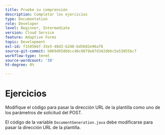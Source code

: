 ```yaml
---
title: Pruebe su comprensión
description: Completar los ejercicios
type: Documentation
role: Developer
level: Beginner, Intermediate
version: Cloud Service
feature: Adaptive Forms
topic: Development
exl-id: f150566f-33e5-48d3-b248-bd5602e96af8
source-git-commit: b069d958bbcc40c0079e87d342db6c5e53055bc7
workflow-type: tm+mt
source-wordcount: '38'
ht-degree: 0%

---
```


# Ejercicios

Modifique el código para pasar la dirección URL de la plantilla como uno de los parámetros de solicitud del POST.

El código de la variable `DocumentGeneration.java` debe modificarse para pasar la dirección URL de la plantilla.
